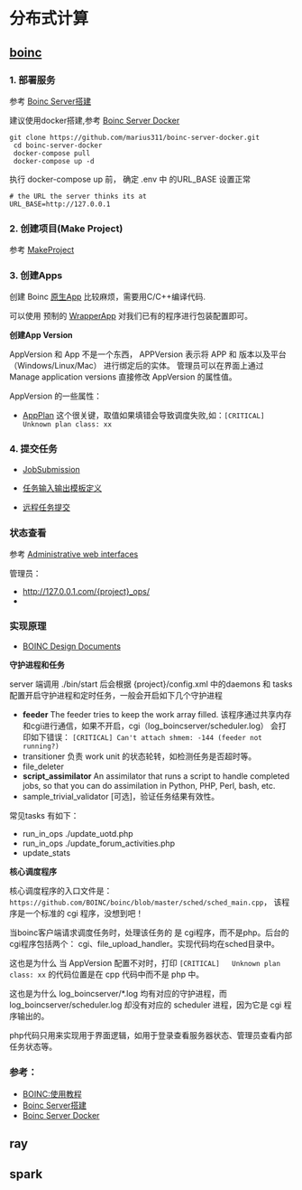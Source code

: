 # 分布式计算

## [boinc](https://github.com/BOINC/boinc)

### 1. 部署服务
   参考  [Boinc Server搭建](https://boinc.berkeley.edu/trac/wiki/ServerIntro)
   
   建议使用docker搭建,参考 [Boinc Server Docker](https://github.com/marius311/boinc-server-docker)

   ```
   git clone https://github.com/marius311/boinc-server-docker.git
    cd boinc-server-docker
    docker-compose pull
    docker-compose up -d
   ```
   
   执行 docker-compose up 前， 确定 .env 中 的URL_BASE 设置正常
   
   ```
   # the URL the server thinks its at
  URL_BASE=http://127.0.0.1
   ```

### 2. 创建项目(Make Project)

参考 [MakeProject](https://boinc.berkeley.edu/trac/wiki/MakeProject)


### 3. 创建Apps

创建 Boinc [原生App](https://boinc.berkeley.edu/trac/wiki/ExampleApps) 比较麻烦，需要用C/C++编译代码.

可以使用 预制的 [WrapperApp](https://boinc.berkeley.edu/trac/wiki/WrapperApp) 对我们已有的程序进行包装配置即可。

**创建App Version**

AppVersion 和 App 不是一个东西， APPVersion 表示将 APP 和 版本以及平台（Windows/Linux/Mac） 进行绑定后的实体。
管理员可以在界面上通过 Manage application versions 直接修改 AppVersion 的属性值。

AppVersion 的一些属性：

- [AppPlan](https://github.com/BOINC/boinc/wiki/AppPlan) 这个很关键，取值如果填错会导致调度失败,如：`[CRITICAL]   Unknown plan class: xx`
  


### 4. 提交任务

- [JobSubmission](https://boinc.berkeley.edu/trac/wiki/JobSubmission)
- [任务输入输出模板定义](https://boinc.berkeley.edu/trac/wiki/JobTemplates)

- [远程任务提交](https://github.com/BOINC/boinc/wiki/RemoteJobs#python-binding) 

### 状态查看

参考 [Administrative web interfaces](https://boinc.berkeley.edu/trac/wiki/HtmlOps)

管理员：
- http://127.0.0.1.com/{project}_ops/
- 

### 实现原理

- [BOINC Design Documents](https://github.com/BOINC/boinc/wiki/SoftwareDevelopment)

**守护进程和任务**

server 端调用 ./bin/start 后会根据 {project}/config.xml 中的daemons 和 tasks 配置开启守护进程和定时任务，一般会开启如下几个守护进程

- **feeder** The feeder tries to keep the work array filled. 该程序通过共享内存和cgi进行通信，如果不开启，cgi（log_boincserver/scheduler.log） 会打印如下错误： `[CRITICAL] Can't attach shmem: -144 (feeder not running?)`
- transitioner 负责 work unit 的状态轮转，如检测任务是否超时等。
- file_deleter
- **script_assimilator** An assimilator that runs a script to handle completed jobs, so that you can do assimilation in Python, PHP, Perl, bash, etc.
- sample_trivial_validator [可选]，验证任务结果有效性。

常见tasks 有如下：

- run_in_ops ./update_uotd.php
- run_in_ops ./update_forum_activities.php
- update_stats

**核心调度程序**

核心调度程序的入口文件是：`https://github.com/BOINC/boinc/blob/master/sched/sched_main.cpp`， 该程序是一个标准的 cgi 程序，没想到吧！

当boinc客户端请求调度任务时，处理该任务的 是 cgi程序，而不是php。后台的cgi程序包括两个： cgi、file_upload_handler。实现代码均在sched目录中。

这也是为什么 当 AppVersion 配置不对时，打印 `[CRITICAL]   Unknown plan class: xx` 的代码位置是在 cpp 代码中而不是 php 中。

这也是为什么 log_boincserver/*.log 均有对应的守护进程，而 log_boincserver/scheduler.log 却没有对应的 scheduler 进程，因为它是 cgi 程序输出的。

php代码只用来实现用于界面逻辑，如用于登录查看服务器状态、管理员查看内部任务状态等。




### 参考：

- [BOINC:使用教程](https://www.equn.com/wiki/BOINC:%E4%BD%BF%E7%94%A8%E6%95%99%E7%A8%8B)
- [Boinc Server搭建](https://boinc.berkeley.edu/trac/wiki/ServerIntro)
- [Boinc Server Docker](https://github.com/marius311/boinc-server-docker)

## ray

## spark
